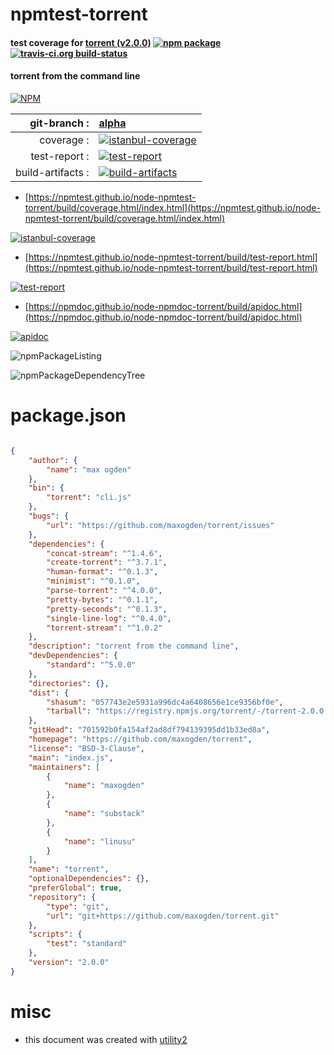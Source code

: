 # npmtest-torrent

#### test coverage for  [torrent (v2.0.0)](https://github.com/maxogden/torrent)  [![npm package](https://img.shields.io/npm/v/npmtest-torrent.svg?style=flat-square)](https://www.npmjs.org/package/npmtest-torrent) [![travis-ci.org build-status](https://api.travis-ci.org/npmtest/node-npmtest-torrent.svg)](https://travis-ci.org/npmtest/node-npmtest-torrent)

#### torrent from the command line

[![NPM](https://nodei.co/npm/torrent.png?downloads=true&downloadRank=true&stars=true)](https://www.npmjs.com/package/torrent)

| git-branch : | [alpha](https://github.com/npmtest/node-npmtest-torrent/tree/alpha)|
|--:|:--|
| coverage : | [![istanbul-coverage](https://npmtest.github.io/node-npmtest-torrent/build/coverage.badge.svg)](https://npmtest.github.io/node-npmtest-torrent/build/coverage.html/index.html)|
| test-report : | [![test-report](https://npmtest.github.io/node-npmtest-torrent/build/test-report.badge.svg)](https://npmtest.github.io/node-npmtest-torrent/build/test-report.html)|
| build-artifacts : | [![build-artifacts](https://npmtest.github.io/node-npmtest-torrent/glyphicons_144_folder_open.png)](https://github.com/npmtest/node-npmtest-torrent/tree/gh-pages/build)|

- [https://npmtest.github.io/node-npmtest-torrent/build/coverage.html/index.html](https://npmtest.github.io/node-npmtest-torrent/build/coverage.html/index.html)

[![istanbul-coverage](https://npmtest.github.io/node-npmtest-torrent/build/screenCapture.buildCi.browser.%252Ftmp%252Fbuild%252Fcoverage.lib.html.png)](https://npmtest.github.io/node-npmtest-torrent/build/coverage.html/index.html)

- [https://npmtest.github.io/node-npmtest-torrent/build/test-report.html](https://npmtest.github.io/node-npmtest-torrent/build/test-report.html)

[![test-report](https://npmtest.github.io/node-npmtest-torrent/build/screenCapture.buildCi.browser.%252Ftmp%252Fbuild%252Ftest-report.html.png)](https://npmtest.github.io/node-npmtest-torrent/build/test-report.html)

- [https://npmdoc.github.io/node-npmdoc-torrent/build/apidoc.html](https://npmdoc.github.io/node-npmdoc-torrent/build/apidoc.html)

[![apidoc](https://npmdoc.github.io/node-npmdoc-torrent/build/screenCapture.buildCi.browser.%252Ftmp%252Fbuild%252Fapidoc.html.png)](https://npmdoc.github.io/node-npmdoc-torrent/build/apidoc.html)

![npmPackageListing](https://npmtest.github.io/node-npmtest-torrent/build/screenCapture.npmPackageListing.svg)

![npmPackageDependencyTree](https://npmtest.github.io/node-npmtest-torrent/build/screenCapture.npmPackageDependencyTree.svg)



# package.json

```json

{
    "author": {
        "name": "max ogden"
    },
    "bin": {
        "torrent": "cli.js"
    },
    "bugs": {
        "url": "https://github.com/maxogden/torrent/issues"
    },
    "dependencies": {
        "concat-stream": "^1.4.6",
        "create-torrent": "^3.7.1",
        "human-format": "^0.1.3",
        "minimist": "^0.1.0",
        "parse-torrent": "^4.0.0",
        "pretty-bytes": "^0.1.1",
        "pretty-seconds": "^0.1.3",
        "single-line-log": "^0.4.0",
        "torrent-stream": "^1.0.2"
    },
    "description": "torrent from the command line",
    "devDependencies": {
        "standard": "^5.0.0"
    },
    "directories": {},
    "dist": {
        "shasum": "057743e2e5931a996dc4a6408656e1ce9356bf0e",
        "tarball": "https://registry.npmjs.org/torrent/-/torrent-2.0.0.tgz"
    },
    "gitHead": "701592b0fa154af2ad8df794139395dd1b33ed8a",
    "homepage": "https://github.com/maxogden/torrent",
    "license": "BSD-3-Clause",
    "main": "index.js",
    "maintainers": [
        {
            "name": "maxogden"
        },
        {
            "name": "substack"
        },
        {
            "name": "linusu"
        }
    ],
    "name": "torrent",
    "optionalDependencies": {},
    "preferGlobal": true,
    "repository": {
        "type": "git",
        "url": "git+https://github.com/maxogden/torrent.git"
    },
    "scripts": {
        "test": "standard"
    },
    "version": "2.0.0"
}
```



# misc
- this document was created with [utility2](https://github.com/kaizhu256/node-utility2)
